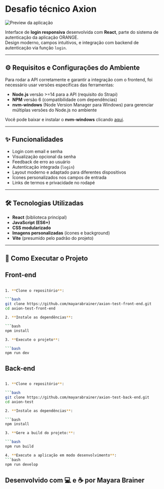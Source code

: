 # Desafio técnico Axion

![Preview da aplicação](./src/assets/orange.gif)

Interface de **login responsiva** desenvolvida com **React**, parte do sistema de autenticação da aplicação ORANGE.  
Design moderno, campos intuitivos, e integração com backend de autenticação via função `login`.

---

## ⚙️ Requisitos e Configurações do Ambiente

Para rodar a API corretamente e garantir a integração com o frontend, foi necessário usar versões específicas das ferramentas:

- **Node.js** versão >=14 para a API (requisito do Strapi)
- **NPM** versão 6 (compatibilidade com dependências)
- **nvm-windows** (Node Version Manager para Windows) para gerenciar múltiplas versões do Node.js no ambiente

Você pode baixar e instalar o **nvm-windows** clicando [aqui](https://github.com/coreybutler/nvm-windows/releases).

---

## ✨ Funcionalidades

- Login com email e senha
- Visualização opcional da senha
- Feedback de erro ao usuário
- Autenticação integrada (`login`)
- Layout moderno e adaptado para diferentes dispositivos
- Ícones personalizados nos campos de entrada
- Links de termos e privacidade no rodapé

---

## 🛠️ Tecnologias Utilizadas

- **React** (biblioteca principal)
- **JavaScript (ES6+)**
- **CSS modularizado**
- **Imagens personalizadas** (ícones e background)
- **Vite** (presumido pelo padrão do projeto)

---

## 🚀 Como Executar o Projeto

## Front-end

```bash

1. **Clone o repositório**:

```bash
git clone https://github.com/mayarabrainer/axion-test-front-end.git
cd axion-test-front-end

2. **Instale as dependências**:

```bash
npm install

3. **Execute o projeto**:

```bash
npm run dev

```

## Back-end

```bash

1. **Clone o repositório**:

```bash
git clone https://github.com/mayarabrainer/axion-test-back-end.git
cd axion-test

2. **Instale as dependências**:

```bash
npm install

3. **Gere a build do projeto:**:

```bash
npm run build

4. **Execute a aplicação em modo desenvolvimento**:
```bash
npm run develop

```


## Desenvolvido com 💻 e ☕ por Mayara Brainer

